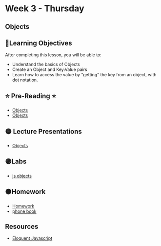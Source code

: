 # Week 3 - Thursday

## Objects

## 📍Learning Objectives
After completing this lesson, you will be able to:

- Understand the basics of Objects
- Create an Object and Key:Value pairs
- Learn how to access the value by "getting" the key from an object, with dot notation.


## ⭐️ Pre-Reading ⭐️
- [Objects](https://digitalcrafts.instructure.com/courses/252/pages/reading-introduction-to-javascript-objects)
- [Objects](https://digitalcrafts.instructure.com/courses/252/pages/reading-store-related-values-in-objects)

<!-- ## 📍Agenda -->

## 🟡 Lecture Presentations
- [Objects](https://dc-web2.onrender.com/p2/Javascript/Objects2.html#1)

## 🟣Labs 
- [js objects](https://github.com/DigitalCraftsStudents/js-lab-objects)



## 🟠Homework
- [Homework](https://github.com/DigitalCraftsStudents/js-hw-objects)
- [phone book](https://github.com/DigitalCraftsStudents/js-hw-phonebook)


<!-- ## ✔️Todo Checklist
- [ ]

## 🔶Vocabulary

## 🔷Test Your knowledge -->

## Resources 
- [Eloquent Javascript](https://eloquentjavascript.net/)



